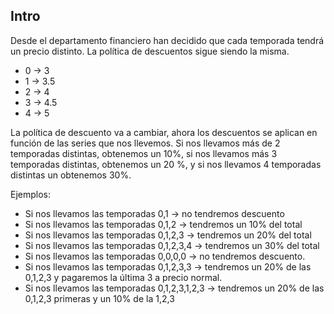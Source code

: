 ## Intro

Desde el departamento financiero han decidido que cada temporada tendrá un precio distinto. La política de descuentos sigue siendo la misma.

* 0 -> 3
* 1 -> 3.5
* 2 -> 4
* 3 -> 4.5
* 4 -> 5


La política de descuento va a cambiar, ahora los descuentos se aplican en función de las series que nos llevemos. Si nos llevamos más de 2 temporadas distintas, obtenemos un 10%, si nos llevamos más 3 temporadas distintas, obtenemos un 20 %, y si nos llevamos 4 temporadas distintas un obtenemos 30%.

Ejemplos:
* Si nos llevamos las temporadas 0,1 -> no tendremos descuento
* Si nos llevamos las temporadas 0,1,2 -> tendremos un 10% del total
* Si nos llevamos las temporadas 0,1,2,3 -> tendremos un 20% del total
* Si nos llevamos las temporadas 0,1,2,3,4 -> tendremos un 30% del total
* Si nos llevamos las temporadas 0,0,0,0 -> no tendremos descuento.
* Si nos llevamos las temporadas 0,1,2,3,3 -> tendremos un 20% de las 0,1,2,3 y pagaremos la última 3 a precio normal.
* Si nos llevamos las temporadas 0,1,2,3,1,2,3 -> tendremos un 20% de las 0,1,2,3 primeras y un 10% de la 1,2,3

